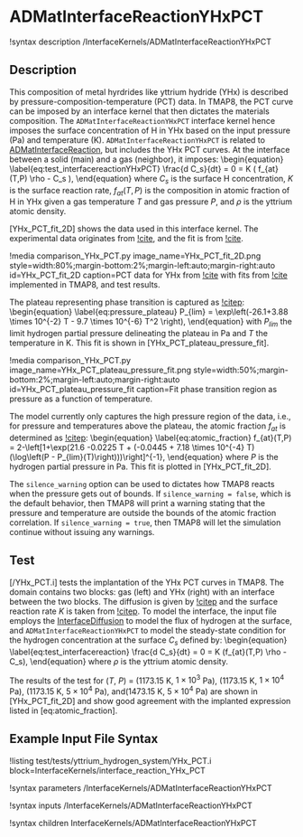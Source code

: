 # ADMatInterfaceReactionYHxPCT

!syntax description /InterfaceKernels/ADMatInterfaceReactionYHxPCT

## Description

This composition of metal hyrdrides like yttrium hydride (YHx) is described by pressure-composition-temperature (PCT) data.
In TMAP8, the PCT curve can be imposed by an interface kernel that then dictates the materials composition.
The `ADMatInterfaceReactionYHxPCT` interface kernel hence imposes the surface concentration of H in YHx based on the input pressure (Pa) and temperature (K). `ADMatInterfaceReactionYHxPCT` is related to [ADMatInterfaceReaction](ADMatInterfaceReaction.md), but includes the YHx PCT curves.
 At the interface between a solid (main) and a gas (neighbor), it imposes:
\begin{equation} \label{eq:test_interfacereactionYHxPCT}
\frac{d C_s}{dt} = 0 = K ( f_{at}(T,P) \rho - C_s ),
\end{equation}
where $C_s$ is the surface H concentration,
$K$ is the surface reaction rate,
$f_{at}(T,P)$ is the composition in atomic fraction of H in YHx given a gas temperature $T$ and gas pressure $P$,
and $\rho$ is the yttrium atomic density.

[YHx_PCT_fit_2D] shows the data used in this interface kernel. The experimental data originates from [!cite](Lundin_1962), and the fit is from [!cite](Matthews2021SWIFT).

!media comparison_YHx_PCT.py
       image_name=YHx_PCT_fit_2D.png
       style=width:80%;margin-bottom:2%;margin-left:auto;margin-right:auto
       id=YHx_PCT_fit_2D
       caption=PCT data for YHx from [!cite](Lundin_1962) with fits from [!cite](Matthews2021SWIFT) implemented in TMAP8, and test results.

The plateau representing phase transition is captured as [!citep](Matthews2021SWIFT):
\begin{equation} \label{eq:pressure_plateau}
P_{lim} = \exp\left(-26.1+3.88 \times 10^{-2} T - 9.7 \times 10^{-6} T^2 \right),
\end{equation}
with $P_{lim}$ the limit hydrogen partial pressure delineating the plateau in Pa and $T$ the temperature in K.
This fit is shown in [YHx_PCT_plateau_pressure_fit].

!media comparison_YHx_PCT.py
       image_name=YHx_PCT_plateau_pressure_fit.png
       style=width:50%;margin-bottom:2%;margin-left:auto;margin-right:auto
       id=YHx_PCT_plateau_pressure_fit
       caption=Fit phase transition region as pressure as a function of temperature.

The model currently only captures the high pressure region of the data, i.e., for pressure and temperatures above the plateau, the atomic fraction $f_{at}$ is determined as [!citep](Matthews2021SWIFT):
\begin{equation} \label{eq:atomic_fraction}
f_{at}(T,P) = 2-\left[1+\exp(21.6 -0.0225 T + (-0.0445 + 7.18 \times 10^{-4} T) (\log\left(P - P_{lim}(T)\right)))\right]^{-1},
\end{equation}
where $P$ is the hydrogen partial pressure in Pa. This fit is plotted in [YHx_PCT_fit_2D].

The `silence_warning` option can be used to dictates how TMAP8 reacts when the pressure gets out of bounds.
If `silence_warning = false`, which is the default behavior, then TMAP8 will print a warning stating that the pressure and temperature are outside the bounds of the atomic fraction correlation.
If `silence_warning = true`, then TMAP8 will let the simulation continue without issuing any warnings.

## Test

[/YHx_PCT.i] tests the implantation of the YHx PCT curves in TMAP8.
The domain contains two blocks: gas (left) and YHx (right) with an interface between the two blocks.
The diffusion is given by [!citep](MAJER2002438) and the surface reaction rate $K$ is taken from [!citep](FISHER19841536).
To model the interface, the input file employs the [InterfaceDiffusion](InterfaceDiffusion.md) to model the flux of hydrogen at the surface, and `ADMatInterfaceReactionYHxPCT` to model the steady-state condition for the hydrogen concentration at the surface $C_s$ defined by:
\begin{equation} \label{eq:test_interfacereaction}
\frac{d C_s}{dt} = 0 = K (f_{at}(T,P) \rho - C_s),
\end{equation}
where $\rho$ is the yttrium atomic density.

The results of the test for ($T$, $P$) = (1173.15 K, $1 \times 10^{3}$ Pa), (1173.15 K, $1 \times 10^{4}$ Pa), (1173.15 K, $5 \times 10^{4}$ Pa), and(1473.15 K, $5 \times 10^{4}$ Pa) are shown in [YHx_PCT_fit_2D] and show good agreement with the implanted expression listed in [eq:atomic_fraction].

## Example Input File Syntax

!listing test/tests/yttrium_hydrogen_system/YHx_PCT.i block=InterfaceKernels/interface_reaction_YHx_PCT

!syntax parameters /InterfaceKernels/ADMatInterfaceReactionYHxPCT

!syntax inputs /InterfaceKernels/ADMatInterfaceReactionYHxPCT

!syntax children InterfaceKernels/ADMatInterfaceReactionYHxPCT

